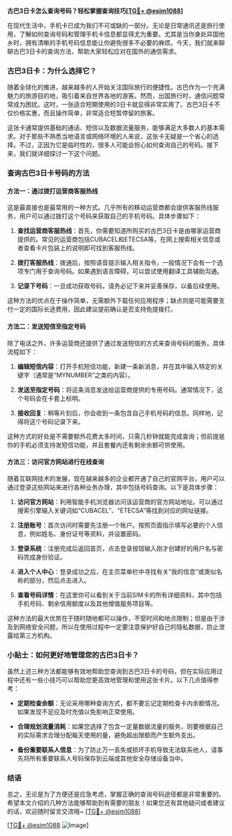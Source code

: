 **古巴3日卡怎么查询号码？轻松掌握查询技巧[[TG💪+ @esim1088](https://t.me/s/esim1088)]**

在现代生活中，手机卡已成为我们不可或缺的一部分。无论是日常通讯还是旅行使用，了解如何查询号码和管理手机卡信息都显得尤为重要。尤其是当你身处异国他乡时，拥有清晰的手机号码信息能让你避免很多不必要的麻烦。今天，我们就来聊聊古巴3日卡的查询方法，帮助大家轻松应对在国外的通信需求。

### 古巴3日卡：为什么选择它？

随着全球化的推进，越来越多的人开始关注国际旅行的便捷性。古巴作为一个充满魅力的旅游目的地，吸引着来自世界各地的游客。然而，出国旅行时，通信问题常常成为困扰。这时，一张适合短期使用的3日卡就显得非常实用了。古巴3日卡不仅价格实惠，而且操作简单，非常适合短暂停留的旅客。

这张卡通常提供基础的通话、短信以及数据流量服务，能够满足大多数人的基本需求。对于那些不熟悉当地语言或网络环境的人来说，这张卡无疑是一个省心的选择。不过，正因为它是临时性的，很多人可能会担心如何查询自己的号码。接下来，我们就详细探讨一下这个问题。

### 查询古巴3日卡号码的方法

#### 方法一：通过拨打运营商客服热线

这是最直接也是最常用的一种方式。几乎所有的移动运营商都会提供客服热线服务，用户可以通过拨打这个号码来获取自己的手机号码。具体步骤如下：

1. **查找运营商客服热线**：首先，你需要知道所购买的古巴3日卡是由哪家运营商提供的。常见的运营商包括CUBACEL和ETECSA等。在网上搜索相关信息或者查看卡片包装上的说明即可找到客服热线。
   
2. **拨打客服热线**：拨通后，按照语音提示输入相关指令，一般情况下会有一个选项专门用于查询号码。如果遇到语言障碍，可以尝试使用翻译工具辅助沟通。

3. **记录下号码**：一旦成功获取号码，请务必记下来并妥善保存，以备后续使用。

这种方法的优点在于操作简单，无需额外下载任何应用程序；缺点则是可能需要支付一定的国际长途费用，因此建议提前确认是否支持免提拨打。

#### 方法二：发送短信至指定号码

除了电话之外，许多运营商还提供了通过发送短信的方式来查询号码的服务。具体流程如下：

1. **编辑短信内容**：打开手机短信功能，新建一条新消息，并在其中输入特定的关键字（通常是“MYNUMBER”之类的内容）。
   
2. **发送至指定号码**：将这条消息发送给运营商提供的专用号码。通常情况下，这个号码会在卡套上标明。

3. **接收回复**：稍等片刻后，你会收到一条包含自己手机号码的信息。同样地，记得将这个号码记录下来。

这种方式的好处是不需要额外花费太多时间，只需几秒钟就能完成查询；但前提是你的手机必须支持发短信功能，并且套餐内还有剩余余额可供使用。

#### 方法三：访问官方网站进行在线查询

随着互联网技术的发展，现在越来越多的企业都开通了自己的官网平台，用户可以通过登录这些网站来进行各种业务办理，其中包括号码查询。以下是具体步骤：

1. **访问官方网站**：利用智能手机浏览器访问该运营商的官方网站地址。可以通过搜索引擎输入关键词如“CUBACEL”、“ETECSA”等找到对应的网址链接。
   
2. **注册账号**：首次访问时需要先注册一个账户。按照页面指示填写必要的个人信息，例如姓名、身份证号等资料，并设置密码。
   
3. **登录系统**：注册完成后返回首页，点击登录按钮输入刚才创建好的用户名与密码完成身份验证。
   
4. **进入个人中心**：登录成功之后，在主页菜单栏中寻找有关“我的信息”或类似名称的部分，然后点击进入。
   
5. **查看号码详情**：在这里你可以看到关于当前SIM卡的所有详细资料，其中包括手机号码、剩余信用额度以及其他增值服务项目等。

这种方法的最大优势在于随时随地都可以操作，不受时间和地点限制；但是由于涉及到网络安全问题，所以在使用过程中一定要注意保护好自己的隐私数据，防止泄露给第三方机构。

### 小贴士：如何更好地管理您的古巴3日卡？

虽然上述三种方法都能够有效地帮助您查询到古巴3日卡的号码，但在实际应用过程中还有一些小技巧可以帮助您更高效地管理和使用这张卡片。以下几点值得参考：

- **定期检查余额**：无论采用哪种查询方式，都不要忘记定期检查卡内余额情况。如果发现不足应及时充值以免影响正常使用。
  
- **合理规划流量消耗**：如果您选择了包含一定量数据流量的服务，则要根据自己的实际需求合理分配每天使用的量，避免超出限额而产生额外支出。
  
- **备份重要联系人信息**：为了防止万一丢失或损坏手机导致无法联系他人，请事先将所有重要联系人号码保存到云端或其他安全存储设备当中。

### 结语

总之，无论是为了方便还是应急考虑，掌握正确的查询号码途径都是非常重要的。希望本文介绍的几种方法能够帮助到有需要的朋友！如果您还有其他疑问或者建议的话，欢迎随时留言交流哦~ [[TG💪+ @esim1088](https://t.me/s/esim1088)] 

[[TG💪+ @esim1088](https://t.me/s/esim1088) ![Image](https://i.postimg.cc/4NQfJmqS/Snipaste-2025-05-13-00-14-12.png)]